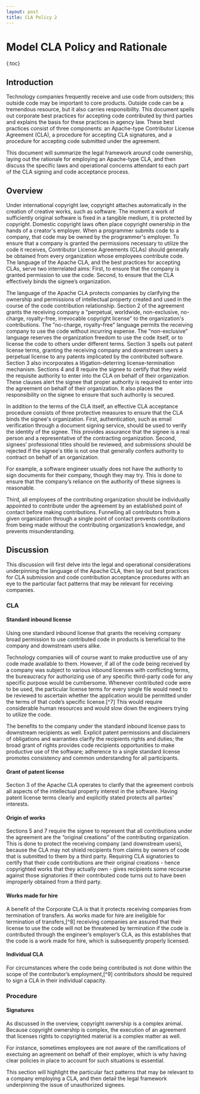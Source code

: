 ```yaml
---
layout: post
title: CLA Policy 2
---
```



# Model CLA Policy and Rationale

{:toc}

## Introduction

Technology companies frequently receive and use code from outsiders; this
outside code may be important to core products. Outside code can be a tremendous
resource, but it also carries responsibility. This document spells out corporate
best practices for accepting code contributed by third parties and explains the
basis for these practices in agency law. These best practices consist of three
components: an Apache-type Contributor License Agreement (CLA), a procedure for
accepting CLA signatures, and a procedure for accepting code submitted under the
agreement.

This document will summarize the legal framework around code ownership, laying
out the rationale for employing an Apache-type CLA, and then discuss the
specific laws and operational concerns attendant to each part of the CLA signing
and code acceptance process.

## Overview

Under international copyright law, copyright attaches automatically in the
creation of creative works, such as software. The moment a work of
sufficiently original software is fixed in a tangible medium, it is protected by
copyright. Domestic copyright laws often place copyright ownership in the hands
of a creator's employer. When a programmer submits code to a company, that
code may be owned by the programmer's employer. To ensure that a company is
granted the permissions necessary to utilize the code it receives, Contributor
License Agreements (CLAs) should generally be obtained from every organization
whose employees contribute code. The language of the Apache CLA, and the best
practices for accepting CLAs, serve two interrelated aims: First, to ensure that
the company is granted permission to use the code. Second, to ensure that the
CLA effectively binds the signee’s organization.

The language of the Apache CLA protects companies by clarifying the ownership
and permissions of intellectual property created and used in the course of the
code contribution relationship. Section 2 of the agreement grants the
receiving company a "perpetual, worldwide, non-exclusive, no-charge,
royalty-free, irrevocable copyright license" to the organization's
contributions. The "no-charge, royalty-free" language permits the receiving
company to use the code without incurring expense. The "non-exclusive" language
reserves the organization freedom to use the code itself, or to license the code
to others under different terms. Section 3 spells out patent license terms,
granting the receiving company and downstream users a perpetual license to any
patents implicated by the contributed software. Section 3 also incorporates a
litigation-deterring license-termination mechanism. Sections 4 and 8 require
the signee to certify that they wield the requisite authority to enter into the
CLA on behalf of their organization. These clauses alert the signee that proper
authority is required to enter into the agreement on behalf of their
organization. It also places the responsibility on the signee to ensure that
such authority is secured.

In addition to the terms of the CLA itself, an effective CLA acceptance
procedure consists of three protective measures to ensure that the CLA binds the
signee's organization. First, authentication, such as email verification through
a document signing service, should be used to verify the identity of the signee.
This provides assurance that the signee is a real person and a representative of
the contracting organization. Second, signees’ professional titles should be
reviewed, and submissions should be rejected if the signee's title is not one
that generally confers authority to contract on behalf of an organization.

For example, a software engineer usually does not have the authority to sign
documents for their company, though they may try. This is done to ensure that
the company’s reliance on the authority of these signees is reasonable.

Third, all employees of the contributing organization should be individually
appointed to contribute under the agreement by an established point of contact
before making contributions. Funnelling all contributors from a given
organization through a single point of contact prevents contributions from being
made without the contributing organization’s knowledge, and prevents
misunderstanding.

## Discussion

This discussion will first delve into the legal and operational considerations
underpinning the language of the Apache CLA, then lay out best practices for CLA
submission and code contribution acceptance procedures with an eye to the
particular fact patterns that may be relevant for receiving companies.

### CLA

#### Standard inbound license

Using one standard inbound license that grants the receiving company broad
permission to use contributed code in products is beneficial to the company and
downstream users alike.

Technology companies will of course want to make productive use of any code made
available to them. However, if all of the code being received by a company was
subject to various inbound licenses with conflicting terms, the bureaucracy for
authorizing use of any specific third-party code for any specific purpose would
be cumbersome. Whenever contributed code were to be used, the particular license
terms for every single file would need to be reviewed to ascertain whether the
application would be permitted under the terms of that code’s specific
license.[^7] This would require considerable human resources and would slow down
the engineers trying to utilize the code.

The benefits to the company under the standard inbound license pass to
downstream recipients as well. Explicit patent permissions and disclaimers of
obligations and warranties clarify the recipients rights and duties; the broad
grant of rights provides code recipients opportunities to make productive use of
the software; adherence to a single standard license promotes consistency and
common understanding for all participants.

#### Grant of patent license

Section 3 of the Apache CLA operates to clarify that the agreement controls all
aspects of the intellectual property interest in the software. Having patent
license terms clearly and explicitly stated protects all parties’ interests.

#### Origin of works

Sections 5 and 7 require the signee to represent that all contributions under
the agreement are the “original creations” of the contributing organization.
This is done to protect the receiving company (and downstream users), because
the CLA may not shield recipients from claims by owners of code that is
submitted to them by a third party. Requiring CLA signatories to certify that
their code contributions are their original creations - hence copyrighted works
that they actually own - gives recipients some recourse against those
signatories if their contributed code turns out to have been improperly obtained
from a third party.

#### Works made for hire

A benefit of the Corporate CLA is that it protects receiving companies from
termination of transfers. As works made for hire are ineligible for termination
of transfers,[^8] receiving companies are assured that their license to use the
code will not be threatened by termination if the code is contributed through
the engineer’s employer’s CLA, as this establishes that the code is a work made
for hire, which is subsequently properly licensed.

#### Individual CLA

For circumstances where the code being contributed is not done within the scope
of the contributor’s employment,[^9] contributors should be required to sign a
CLA in their individual capacity.

### Procedure

#### Signatures

As discussed in the overview, copyright ownership is a complex animal. Because
copyright ownership is complex, the execution of an agreement that licenses
rights to copyrighted material is a complex matter as well.

For instance, sometimes employees are not aware of the ramifications of
exectuing an agreement on behalf of their employer, which is why having clear
policies in place to account for such situations is essential.

This section will highlight the particular fact patterns that may be relevant to
a company employing a CLA, and then detail the legal framework underpinning the
issue of unauthorized signees.
